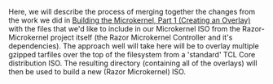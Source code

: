 Here, we will describe the process of merging together the changes from the work we did in [Building the Microkernel, Part 1 (Creating an Overlay)](Building-the-Microkernel,-Part-1-%28Creating-an-Overlay%29) with the files that we'd like to include in our Microkernel ISO from the Razor-Microkernel project itself (the Razor Microkernel Controller and it's dependencies). The approach well will take here will be to overlay multiple gzipped tarfiles over the top of the filesystem from a 'standard' TCL Core distribution ISO. The resulting directory (containing all of the overlays) will then be used to build a new (Razor Microkernel) ISO.